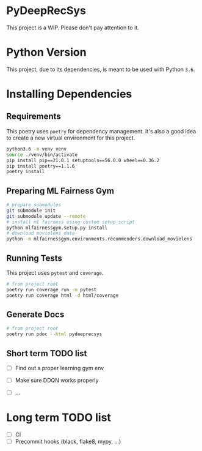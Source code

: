 # PyDeepRecSys

This project is a WIP. Please don't pay attention to it.

# Python Version

This project, due to its dependencies, is meant to be used with Python `3.6`.

# Installing Dependencies

## Requirements

This poetry uses `poetry` for dependency management. It's also a good idea to create a new virtual environment for this project.

```bash
python3.6 -m venv venv
source ./venv/bin/activate
pip install pip==21.0.1 setuptools==56.0.0 wheel==0.36.2
pip install poetry==1.1.6
poetry install
```

## Preparing ML Fairness Gym

```bash
# prepare submodules
git submodule init
git submodule update --remote
# install ml fairness using custom setup script
python mlfairnessgym.setup.py install
# download movielens data
python -m mlfairnessgym.environments.recommenders.download_movielens
```

## Running Tests

This project uses `pytest` and `coverage`.

```bash
# from project root
poetry run coverage run -m pytest
poetry run coverage html -d html/coverage
```

## Generate Docs

```bash
# from project root
poetry run pdoc --html pydeeprecsys
```



## Short term TODO list

- [ ] Find out a proper learning gym env
- [ ] Make sure DDQN works properly
- [ ] ...


# Long term TODO list
- [ ] CI
- [ ] Precommit hooks (black, flake8, mypy, ...)

